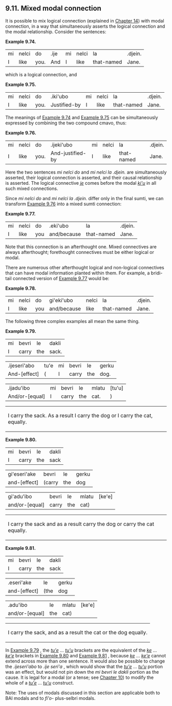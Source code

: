 <a id="section-mixed-connection"></a>9.11. <a id="c9s11"></a>Mixed modal connection
-----------------------------------------------------------------------------------

<a id="id-1.10.13.2.1" class="indexterm"></a>It is possible to mix logical connection (explained in [Chapter 14](../chapter-connectives)) with modal connection, in a way that simultaneously asserts the logical connection and the modal relationship. Consider the sentences:

<div class="interlinear-gloss-example example">
<a id="example-random-id-4qz4"></a>

**Example 9.74. <a id="c9e11d1"></a>** 

<table class="interlinear-gloss"><colgroup></colgroup><tbody><tr class="jbo"><td>mi</td><td>nelci</td><td>do</td><td>.ije</td><td>mi</td><td>nelci</td><td>la</td><td>.djein.</td></tr><tr class="gloss"><td>I</td><td>like</td><td>you.</td><td>And</td><td>I</td><td>like</td><td>that-named</td><td>Jane.</td></tr></tbody></table>

</div>  

which is a logical connection, and

<div class="interlinear-gloss-example example">
<a id="example-random-id-6EE5"></a>

**Example 9.75. <a id="c9e11d2"></a>** 

<table class="interlinear-gloss"><colgroup></colgroup><tbody><tr class="jbo"><td>mi</td><td>nelci</td><td>do</td><td>.iki'ubo</td><td>mi</td><td>nelci</td><td>la</td><td>.djein.</td></tr><tr class="gloss"><td>I</td><td>like</td><td>you.</td><td>Justified-by</td><td>I</td><td>like</td><td>that-named</td><td>Jane.</td></tr></tbody></table>

</div>  

<a id="id-1.10.13.6.1" class="indexterm"></a><a id="id-1.10.13.6.2" class="indexterm"></a><a id="id-1.10.13.6.3" class="indexterm"></a>The meanings of [Example 9.74](../section-mixed-connection#example-random-id-4qz4) and [Example 9.75](../section-mixed-connection#example-random-id-6EE5) can be simultaneously expressed by combining the two compound cmavo, thus:

<div class="interlinear-gloss-example example">
<a id="example-random-id-W3Le"></a>

**Example 9.76. <a id="c9e11d3"></a>** 

<table class="interlinear-gloss"><colgroup></colgroup><tbody><tr class="jbo"><td>mi</td><td>nelci</td><td>do</td><td>.ijeki'ubo</td><td>mi</td><td>nelci</td><td>la</td><td>.djein.</td></tr><tr class="gloss"><td>I</td><td>like</td><td>you.</td><td>And-justified-by</td><td>I</td><td>like</td><td>that-named</td><td>Jane.</td></tr></tbody></table>

</div>  

<a id="id-1.10.13.8.1" class="indexterm"></a>Here the two sentences _<a id="id-1.10.13.8.2.1" class="indexterm"></a>mi nelci do_ and _<a id="id-1.10.13.8.3.1" class="indexterm"></a>mi nelci la .djein._ are simultaneously asserted, their logical connection is asserted, and their causal relationship is asserted. The logical connective _<a id="id-1.10.13.8.4.1" class="indexterm"></a>[_je_](../go01#valsi-je)_ comes before the modal _<a id="id-1.10.13.8.5.1" class="indexterm"></a>[_ki'u_](../go01#valsi-kihu)_ in all such mixed connections.

Since _<a id="id-1.10.13.9.1.1" class="indexterm"></a>mi nelci do_ and _<a id="id-1.10.13.9.2.1" class="indexterm"></a>mi nelci la .djein._ differ only in the final sumti, we can transform [Example 9.76](../section-mixed-connection#example-random-id-W3Le) into a mixed sumti connection:

<div class="interlinear-gloss-example example">
<a id="example-random-id-gE1z"></a>

**Example 9.77. <a id="c9e11d4"></a>** 

<table class="interlinear-gloss"><colgroup></colgroup><tbody><tr class="jbo"><td>mi</td><td>nelci</td><td>do</td><td>.eki'ubo</td><td>la</td><td>.djein.</td></tr><tr class="gloss"><td>I</td><td>like</td><td>you</td><td>and/because</td><td>that-named</td><td>Jane.</td></tr></tbody></table>

</div>  

<a id="id-1.10.13.11.1" class="indexterm"></a><a id="id-1.10.13.11.2" class="indexterm"></a><a id="id-1.10.13.11.3" class="indexterm"></a>Note that this connection is an afterthought one. Mixed connectives are always afterthought; forethought connectives must be either logical or modal.

<a id="id-1.10.13.12.1" class="indexterm"></a>There are numerous other afterthought logical and non-logical connectives that can have modal information planted within them. For example, a bridi-tail connected version of [Example 9.77](../section-mixed-connection#example-random-id-gE1z) would be:

<div class="interlinear-gloss-example example">
<a id="example-random-id-7LmA"></a>

**Example 9.78. <a id="c9e11d5"></a>** 

<table class="interlinear-gloss"><colgroup></colgroup><tbody><tr class="jbo"><td>mi</td><td>nelci</td><td>do</td><td>gi'eki'ubo</td><td>nelci</td><td>la</td><td>.djein.</td></tr><tr class="gloss"><td>I</td><td>like</td><td>you</td><td>and/because</td><td>like</td><td>that-named</td><td>Jane.</td></tr></tbody></table>

</div>  

The following three complex examples all mean the same thing.

<div class="interlinear-gloss-example example">
<a id="example-random-id-qMRB"></a>

**Example 9.79. <a id="c9e11d6"></a>** 

<table class="interlinear-gloss"><colgroup></colgroup><tbody><tr class="jbo"><td>mi</td><td>bevri</td><td>le</td><td>dakli</td></tr><tr class="gloss"><td>I</td><td>carry</td><td>the</td><td>sack.</td></tr></tbody></table>

<table class="interlinear-gloss"><colgroup></colgroup><tbody><tr class="jbo"><td>.ijeseri'abo</td><td>tu'e</td><td>mi</td><td>bevri</td><td>le</td><td>gerku</td></tr><tr class="gloss"><td>And-[effect]</td><td>(</td><td>I</td><td>carry</td><td>the</td><td>dog.</td></tr></tbody></table>

<table class="interlinear-gloss"><colgroup></colgroup><tbody><tr class="jbo"><td>.ijadu'ibo</td><td>mi</td><td>bevri</td><td>le</td><td>mlatu</td><td>[tu'u]</td></tr><tr class="gloss"><td>And/or-[equal]</td><td>I</td><td>carry</td><td>the</td><td>cat.</td><td>)</td></tr></tbody></table>

<table class="interlinear-gloss"><tbody><tr class="para"><td colspan="12321"><p class="natlang">I carry the sack. As a result I carry the dog or I carry the cat, equally.</p></td></tr></tbody></table>

</div>  
<div class="interlinear-gloss-example example">
<a id="example-random-id-qmRL"></a>

**Example 9.80. <a id="c9e11d7"></a>** 

<table class="interlinear-gloss"><colgroup></colgroup><tbody><tr class="jbo"><td>mi</td><td>bevri</td><td>le</td><td>dakli</td></tr><tr class="gloss"><td>I</td><td>carry</td><td>the</td><td>sack</td></tr></tbody></table>

<table class="interlinear-gloss"><colgroup></colgroup><tbody><tr class="jbo"><td>gi'eseri'ake</td><td>bevri</td><td>le</td><td>gerku</td></tr><tr class="gloss"><td>and-[effect]</td><td>(carry</td><td>the</td><td>dog</td></tr></tbody></table>

<table class="interlinear-gloss"><colgroup></colgroup><tbody><tr class="jbo"><td>gi'adu'ibo</td><td>bevri</td><td>le</td><td>mlatu</td><td>[ke'e]</td></tr><tr class="gloss"><td>and/or-[equal]</td><td>carry</td><td>the</td><td>cat)</td><td></td></tr></tbody></table>

<table class="interlinear-gloss"><tbody><tr class="para"><td colspan="12321"><p class="natlang">I carry the sack and as a result carry the dog or carry the cat equally.</p></td></tr></tbody></table>

</div>  
<div class="interlinear-gloss-example example">
<a id="example-random-id-qMSb"></a>

**Example 9.81. <a id="id-1.10.13.17.1.1" class="indexterm"></a><a id="c9e11d8"></a>** 

<table class="interlinear-gloss"><colgroup></colgroup><tbody><tr class="jbo"><td>mi</td><td>bevri</td><td>le</td><td>dakli</td></tr><tr class="gloss"><td>I</td><td>carry</td><td>the</td><td>sack</td></tr></tbody></table>

<table class="interlinear-gloss"><colgroup></colgroup><tbody><tr class="jbo"><td>.eseri'ake</td><td>le</td><td>gerku</td></tr><tr class="gloss"><td>and-[effect]</td><td>(the</td><td>dog</td></tr></tbody></table>

<table class="interlinear-gloss"><colgroup></colgroup><tbody><tr class="jbo"><td>.adu'ibo</td><td>le</td><td>mlatu</td><td>[ke'e]</td></tr><tr class="gloss"><td>and/or-[equal]</td><td>the</td><td>cat)</td><td></td></tr></tbody></table>

<table class="interlinear-gloss"><tbody><tr class="para"><td colspan="12321"><p class="natlang">I carry the sack, and as a result the cat or the dog equally.</p></td></tr></tbody></table>

</div>  

In [Example 9.79](../section-mixed-connection#example-random-id-qMRB) , the _<a id="id-1.10.13.18.2.1" class="indexterm"></a>[_tu'e_](../go01#valsi-tuhe)_ … _<a id="id-1.10.13.18.3.1" class="indexterm"></a>[_tu'u_](../go01#valsi-tuhu)_ brackets are the equivalent of the _<a id="id-1.10.13.18.4.1" class="indexterm"></a>[_ke_](../go01#valsi-ke)_ … _<a id="id-1.10.13.18.5.1" class="indexterm"></a>[_ke'e_](../go01#valsi-kehe)_ brackets in [Example 9.80](../section-mixed-connection#example-random-id-qmRL) and [Example 9.81](../section-mixed-connection#example-random-id-qMSb) , because _<a id="id-1.10.13.18.8.1" class="indexterm"></a>[_ke_](../go01#valsi-ke)_ … _<a id="id-1.10.13.18.9.1" class="indexterm"></a>[_ke'e_](../go01#valsi-kehe)_ cannot extend across more than one sentence. It would also be possible to change the _<a id="id-1.10.13.18.10.1" class="indexterm"></a>.ijeseri'abo_ to _<a id="id-1.10.13.18.11.1" class="indexterm"></a>.ije seri'a_ , which would show that the _<a id="id-1.10.13.18.12.1" class="indexterm"></a>[_tu'e_](../go01#valsi-tuhe)_ … _<a id="id-1.10.13.18.13.1" class="indexterm"></a>[_tu'u_](../go01#valsi-tuhu)_ portion was an effect, but would not pin down the _<a id="id-1.10.13.18.14.1" class="indexterm"></a>mi bevri le dakli_ portion as the cause. It is legal for a modal (or a tense; see [Chapter 10](../chapter-tenses)) to modify the whole of a _<a id="id-1.10.13.18.16.1" class="indexterm"></a>[_tu'e_](../go01#valsi-tuhe)_ … _<a id="id-1.10.13.18.17.1" class="indexterm"></a>[_tu'u_](../go01#valsi-tuhu)_ construct.

<a id="id-1.10.13.19.1" class="indexterm"></a>Note: The uses of modals discussed in this section are applicable both to BAI modals and to _<a id="id-1.10.13.19.2.1" class="indexterm"></a>fi'o-_ plus-selbri modals.